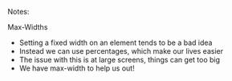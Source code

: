 Notes:

Max-Widths
- Setting a fixed width on an element tends to be a bad idea
- Instead we can use percentages, which make our lives easier
- The issue with this is at large screens, things can get too big 
- We have max-width to help us out!